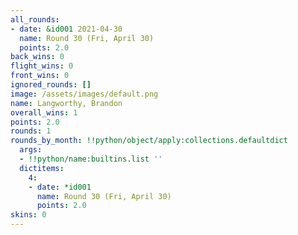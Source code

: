 ```yaml
---
all_rounds:
- date: &id001 2021-04-30
  name: Round 30 (Fri, April 30)
  points: 2.0
back_wins: 0
flight_wins: 0
front_wins: 0
ignored_rounds: []
image: /assets/images/default.png
name: Langworthy, Brandon
overall_wins: 1
points: 2.0
rounds: 1
rounds_by_month: !!python/object/apply:collections.defaultdict
  args:
  - !!python/name:builtins.list ''
  dictitems:
    4:
    - date: *id001
      name: Round 30 (Fri, April 30)
      points: 2.0
skins: 0
---
```

